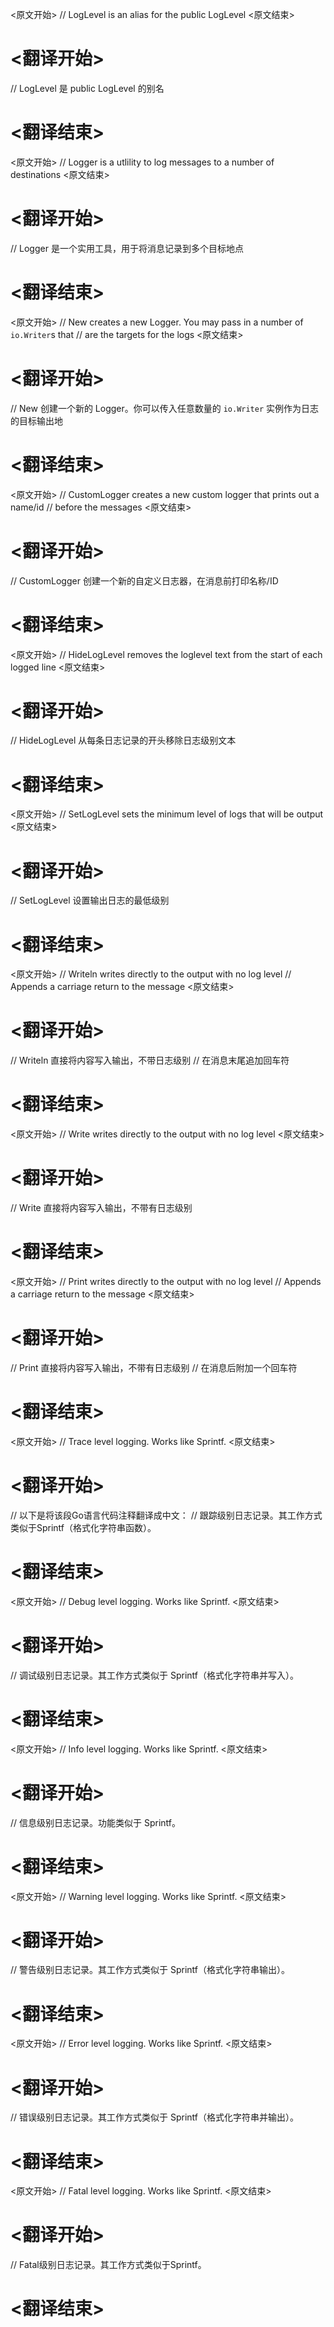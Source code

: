 
<原文开始>
// LogLevel is an alias for the public LogLevel
<原文结束>

# <翻译开始>
// LogLevel 是 public LogLevel 的别名
# <翻译结束>


<原文开始>
// Logger is a utlility to log messages to a number of destinations
<原文结束>

# <翻译开始>
// Logger 是一个实用工具，用于将消息记录到多个目标地点
# <翻译结束>


<原文开始>
// New creates a new Logger. You may pass in a number of `io.Writer`s that
// are the targets for the logs
<原文结束>

# <翻译开始>
// New 创建一个新的 Logger。你可以传入任意数量的 `io.Writer` 实例作为日志的目标输出地
# <翻译结束>


<原文开始>
// CustomLogger creates a new custom logger that prints out a name/id
// before the messages
<原文结束>

# <翻译开始>
// CustomLogger 创建一个新的自定义日志器，在消息前打印名称/ID
# <翻译结束>


<原文开始>
// HideLogLevel removes the loglevel text from the start of each logged line
<原文结束>

# <翻译开始>
// HideLogLevel 从每条日志记录的开头移除日志级别文本
# <翻译结束>


<原文开始>
// SetLogLevel sets the minimum level of logs that will be output
<原文结束>

# <翻译开始>
// SetLogLevel 设置输出日志的最低级别
# <翻译结束>


<原文开始>
// Writeln writes directly to the output with no log level
// Appends a carriage return to the message
<原文结束>

# <翻译开始>
// Writeln 直接将内容写入输出，不带日志级别
// 在消息末尾追加回车符
# <翻译结束>


<原文开始>
// Write writes directly to the output with no log level
<原文结束>

# <翻译开始>
// Write 直接将内容写入输出，不带有日志级别
# <翻译结束>


<原文开始>
// Print writes directly to the output with no log level
// Appends a carriage return to the message
<原文结束>

# <翻译开始>
// Print 直接将内容写入输出，不带有日志级别
// 在消息后附加一个回车符
# <翻译结束>


<原文开始>
// Trace level logging. Works like Sprintf.
<原文结束>

# <翻译开始>
// 以下是将该段Go语言代码注释翻译成中文：
// 跟踪级别日志记录。其工作方式类似于Sprintf（格式化字符串函数）。
# <翻译结束>


<原文开始>
// Debug level logging. Works like Sprintf.
<原文结束>

# <翻译开始>
// 调试级别日志记录。其工作方式类似于 Sprintf（格式化字符串并写入）。
# <翻译结束>


<原文开始>
// Info level logging. Works like Sprintf.
<原文结束>

# <翻译开始>
// 信息级别日志记录。功能类似于 Sprintf。
# <翻译结束>


<原文开始>
// Warning level logging. Works like Sprintf.
<原文结束>

# <翻译开始>
// 警告级别日志记录。其工作方式类似于 Sprintf（格式化字符串输出）。
# <翻译结束>


<原文开始>
// Error level logging. Works like Sprintf.
<原文结束>

# <翻译开始>
// 错误级别日志记录。其工作方式类似于 Sprintf（格式化字符串并输出）。
# <翻译结束>


<原文开始>
// Fatal level logging. Works like Sprintf.
<原文结束>

# <翻译开始>
// Fatal级别日志记录。其工作方式类似于Sprintf。
# <翻译结束>

